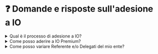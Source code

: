 # ❓ Domande e risposte sull'adesione a IO

<details>

<summary>Qual è il processo di adesione a IO?</summary>

Il processo di adesione all'app IO avviene all'interno dell'Area Riservata. Per maggiori informazioni è possibile consultare il [Manuale dell'Area Riservata](https://docs.pagopa.it/area-riservata-enti-app-io/area-riservata-enti-app-io/processo-di-adesione-a-app-io).

</details>

<details>

<summary>Come posso aderire a IO Premium?</summary>

Per avviare l’adesione dovrai inserire i dati di un **rappresentante legale** e di almeno un **Referente Amministrativo**.

Il processo di adesione si conclude con l’apposizione della firma digitale del contratto e il suo caricamento nell’[**Area Riservata**](https://selfcare.pagopa.it/).

Al termine del processo tutte le persone indicate (rappresentante e referenti) troveranno nella dashboard dell’Area Riservata il prodotto “App IO” abilitato. Cliccando sul bottone “Gestisci” sarà possibile [creare il primo servizio](https://docs.pagopa.it/manuale-servizi/come-si-crea-un-servizio/le-tipologie-di-servizio).

Sottoscrivendo un contratto Premium, ogni volta che si intende inviare un messaggio relativo a un servizio sarà possibile scegliere se inviarlo come messaggio Standard o Premium.

Per maggiori informazioni sul processo di adesione a IO Premium è possibile consultare il [Manuale dell'Area Riservata](https://docs.pagopa.it/area-riservata-enti-app-io/area-riservata-enti-app-io/processo-di-adesione-a-app-io/processo-di-adesione-a-app-io-premium).

La [Guida Tecnica all’integrazione dei servizi Premium in App IO ](https://docs.pagopa.it/io-guida-tecnica/)fornisce i dettagli per usufruire delle caratteristiche Premium.

</details>

<details>

<summary>Come posso variare Referente e/o Delegati del mio ente?</summary>

Se l'Ente ha necessità di aggiungere, rimuovere o modificare le informazioni richieste per il Delegato/i o variare l'indicazione del Referente, può:

**Tramite Developer Portal**

1. Compilare l'allegato 4 del [contratto di adesione](https://io.italia.it/assets/download/it/accordo-di-adesione-IO-2.4.zip) con i dati aggiornati in sostituzione integrale dell'Allegato precedentemente inviato
2. Sottoscriverlo digitalmente&#x20;
3. Inviarlo tramite PEC all'indirizzo [adesioni-io@pec.pagopa.it](mailto:adesioni-io@pec.pagopa.it)  indicando nell'oggetto “_ADESIONE IO - VARIAZIONE DELEGATI_ ”

**Tramite Area Riservata**

Procedere in autonomia consultando la [sezione Utenti](https://docs.pagopa.it/area-riservata-enti-app-io/area-riservata-enti-app-io/area-riservata/utenti) del Manuale dell'Area Riservata.

</details>
